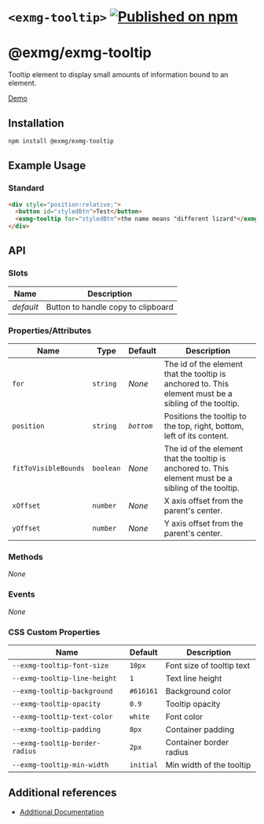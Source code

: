 # `<exmg-tooltip>` [![Published on npm](https://img.shields.io/npm/v/@exmg/exmg-tooltip.svg)](https://www.npmjs.com/package/@exmg/exmg-tooltip)

# @exmg/exmg-tooltip

Tooltip element to display small amounts of information bound to an element.

[Demo](https://exmg.github.io/exmachina-web-components/demo/?el=exmg-tooltip)

## Installation

```sh
npm install @exmg/exmg-tooltip
```

## Example Usage

### Standard

```html
<div style="position:relative;">
  <button id="styledBtn">Test</button>
  <exmg-tooltip for="styledBtn">the name means "different lizard"</exmg-tooltip>
</div>
```

## API

### Slots

| Name      | Description                        |
| --------- | ---------------------------------- |
| _default_ | Button to handle copy to clipboard |

### Properties/Attributes

| Name                 | Type      | Default    | Description                                                                                           |
| -------------------- | --------- | ---------- | ----------------------------------------------------------------------------------------------------- |
| `for`                | `string`  | _None_     | The id of the element that the tooltip is anchored to. This element must be a sibling of the tooltip. |
| `position`           | `string`  | _`bottom`_ | Positions the tooltip to the top, right, bottom, left of its content.                                 |
| `fitToVisibleBounds` | `boolean` | _None_     | The id of the element that the tooltip is anchored to. This element must be a sibling of the tooltip. |
| `xOffset`            | `number`  | _None_     | X axis offset from the parent's center.                                                               |
| `yOffset`            | `number`  | _None_     | Y axis offset from the parent's center.                                                               |

### Methods

_None_

### Events

_None_

### CSS Custom Properties

| Name                           | Default   | Description               |
| ------------------------------ | --------- | ------------------------- |
| `--exmg-tooltip-font-size`     | `10px`    | Font size of tooltip text |
| `--exmg-tooltip-line-height`   | `1`       | Text line height          |
| `--exmg-tooltip-background`    | `#616161` | Background color          |
| `--exmg-tooltip-opacity`       | `0.9`     | Tooltip opacity           |
| `--exmg-tooltip-text-color`    | `white`   | Font color                |
| `--exmg-tooltip-padding`       | `8px`     | Container padding         |
| `--exmg-tooltip-border-radius` | `2px`     | Container border radius   |
| `--exmg-tooltip-min-width`     | `initial` | Min width of the tooltip  |

## Additional references

- [Additional Documentation](https://exmg.github.io/exmachina-web-components/ExmgTooltip.html)
